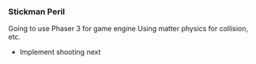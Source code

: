 ### Stickman Peril

Going to use Phaser 3 for game engine
Using matter physics for collision, etc.

* Implement shooting next
